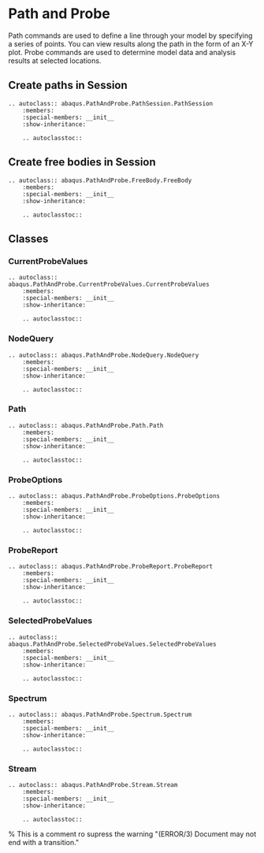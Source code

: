 # Path and Probe

Path commands are used to define a line through your model by specifying a series of points. You can view results along the path in the form of an X-Y plot. Probe commands are used to determine model data and analysis results at selected locations.

## Create paths in Session

```{eval-rst}
.. autoclass:: abaqus.PathAndProbe.PathSession.PathSession
    :members:
    :special-members: __init__
    :show-inheritance:

    .. autoclasstoc::

```

## Create free bodies in Session

```{eval-rst}
.. autoclass:: abaqus.PathAndProbe.FreeBody.FreeBody
    :members:
    :special-members: __init__
    :show-inheritance:

    .. autoclasstoc::
```

## Classes

### CurrentProbeValues

```{eval-rst}
.. autoclass:: abaqus.PathAndProbe.CurrentProbeValues.CurrentProbeValues
    :members:
    :special-members: __init__
    :show-inheritance:

    .. autoclasstoc::
```

### NodeQuery

```{eval-rst}
.. autoclass:: abaqus.PathAndProbe.NodeQuery.NodeQuery
    :members:
    :special-members: __init__
    :show-inheritance:

    .. autoclasstoc::
```

### Path

```{eval-rst}
.. autoclass:: abaqus.PathAndProbe.Path.Path
    :members:
    :special-members: __init__
    :show-inheritance:

    .. autoclasstoc::
```

### ProbeOptions

```{eval-rst}
.. autoclass:: abaqus.PathAndProbe.ProbeOptions.ProbeOptions
    :members:
    :special-members: __init__
    :show-inheritance:

    .. autoclasstoc::
```

### ProbeReport

```{eval-rst}
.. autoclass:: abaqus.PathAndProbe.ProbeReport.ProbeReport
    :members:
    :special-members: __init__
    :show-inheritance:

    .. autoclasstoc::
```

### SelectedProbeValues

```{eval-rst}
.. autoclass:: abaqus.PathAndProbe.SelectedProbeValues.SelectedProbeValues
    :members:
    :special-members: __init__
    :show-inheritance:

    .. autoclasstoc::
```

### Spectrum

```{eval-rst}
.. autoclass:: abaqus.PathAndProbe.Spectrum.Spectrum
    :members:
    :special-members: __init__
    :show-inheritance:

    .. autoclasstoc::
```

### Stream

```{eval-rst}
.. autoclass:: abaqus.PathAndProbe.Stream.Stream
    :members:
    :special-members: __init__
    :show-inheritance:

    .. autoclasstoc::
```

% This is a comment ro supress the warning "(ERROR/3) Document may not end with a transition."
